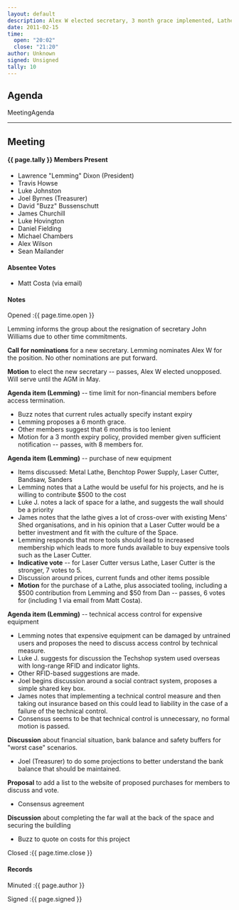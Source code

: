 ```yaml
---
layout: default
description: Alex W elected secretary, 3 month grace implemented, Lathe voted to buy, rfid locking on expensive tools, website
date: 2011-02-15
time:
  open: "20:02"
  close: "21:20"
author: Unknown
signed: Unsigned
tally: 10
---
```


## Agenda

MeetingAgenda

---

## Meeting

#### {{ page.tally }} Members Present

* Lawrence "Lemming" Dixon (President)
* Travis Howse
* Luke Johnston
* Joel Byrnes (Treasurer)
* David "Buzz" Bussenschutt
* James Churchill
* Luke Hovington
* Daniel Fielding
* Michael Chambers
* Alex Wilson
* Sean Mailander

#### Absentee Votes

* Matt Costa (via email)

#### Notes

Opened
:{{ page.time.open }}

Lemming informs the group about the resignation of secretary John Williams due to other time commitments.

**Call for nominations** for a new secretary. Lemming nominates Alex W for the position. No other nominations are put forward.

**Motion** to elect the new secretary -- passes, Alex W elected unopposed. Will serve until the AGM in May.

**Agenda item (Lemming)** -- time limit for non-financial members before access termination.

* Buzz notes that current rules actually specify instant expiry
* Lemming proposes a 6 month grace.
* Other members suggest that 6 months is too lenient
* Motion for a 3 month expiry policy, provided member given sufficient notification -- passes, with 8 members for.

**Agenda item (Lemming)** -- purchase of new equipment

* Items discussed: Metal Lathe, Benchtop Power Supply, Laser Cutter, Bandsaw, Sanders
* Lemming notes that a Lathe would be useful for his projects, and he is willing to contribute $500 to the cost
* Luke J. notes a lack of space for a lathe, and suggests the wall should be a priority
* James notes that the lathe gives a lot of cross-over with existing Mens' Shed organisations, and in his opinion that a Laser Cutter would be a better investment and fit with the culture of the Space.
* Lemming responds that more tools should lead to increased membership which leads to more funds available to buy expensive tools such as the Laser Cutter.
* **Indicative vote** -- for Laser Cutter versus Lathe, Laser Cutter is the stronger, 7 votes to 5.
* Discussion around prices, current funds and other items possible
* **Motion** for the purchase of a Lathe, plus associated tooling, including a $500 contribution from Lemming and $50 from Dan -- passes, 6 votes for (including 1 via email from Matt Costa).

**Agenda item (Lemming)** -- technical access control for expensive equipment
* Lemming notes that expensive equipment can be damaged by untrained users and proposes the need to discuss access control by technical measure.
* Luke J. suggests for discussion the Techshop system used overseas with long-range RFID and indicator lights.
* Other RFID-based suggestions are made.
* Joel begins discussion around a social contract system, proposes a simple shared key box.
* James notes that implementing a technical control measure and then taking out insurance based on this could lead to liability in the case of a failure of the technical control.
* Consensus seems to be that technical control is unnecessary, no formal motion is passed.

**Discussion** about financial situation, bank balance and safety buffers for "worst case" scenarios.

* Joel (Treasurer) to do some projections to better understand the bank balance that should be maintained.

**Proposal** to add a list to the website of proposed purchases for members to discuss and vote.

* Consensus agreement

**Discussion** about completing the far wall at the back of the space and securing the buildling

* Buzz to quote on costs for this project

Closed
:{{ page.time.close }}

#### Records

Minuted
:{{ page.author }}

Signed
:{{ page.signed }}
